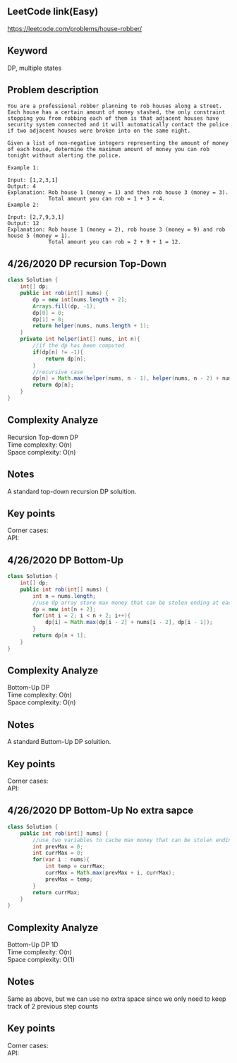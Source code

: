 ## LeetCode link(Easy)
https://leetcode.com/problems/house-robber/

## Keyword
DP, multiple states

## Problem description
```
You are a professional robber planning to rob houses along a street. Each house has a certain amount of money stashed, the only constraint stopping you from robbing each of them is that adjacent houses have security system connected and it will automatically contact the police if two adjacent houses were broken into on the same night.

Given a list of non-negative integers representing the amount of money of each house, determine the maximum amount of money you can rob tonight without alerting the police.

Example 1:

Input: [1,2,3,1]
Output: 4
Explanation: Rob house 1 (money = 1) and then rob house 3 (money = 3).
             Total amount you can rob = 1 + 3 = 4.
Example 2:

Input: [2,7,9,3,1]
Output: 12
Explanation: Rob house 1 (money = 2), rob house 3 (money = 9) and rob house 5 (money = 1).
             Total amount you can rob = 2 + 9 + 1 = 12.
```
## 4/26/2020 DP recursion Top-Down

```java
class Solution {
    int[] dp;
    public int rob(int[] nums) {
        dp = new int[nums.length + 2];
        Arrays.fill(dp, -1);
        dp[0] = 0;
        dp[1] = 0;
        return helper(nums, nums.length + 1);
    }
    private int helper(int[] nums, int n){
        //if the dp has been computed
        if(dp[n] != -1){
            return dp[n];
        }
        //recursive case
        dp[n] = Math.max(helper(nums, n - 1), helper(nums, n - 2) + nums[n - 2]);
        return dp[n];
    }
}
```

## Complexity Analyze
Recursion Top-down DP\
Time complexity: O(n)\
Space complexity: O(n)

## Notes
A standard top-down recursion DP soluition.

## Key points
Corner cases: \
API:

## 4/26/2020 DP Bottom-Up

```java
class Solution {
    int[] dp;
    public int rob(int[] nums) {
        int n = nums.length;
        //use dp array store max money that can be stolen ending at each house
        dp = new int[n + 2];
        for(int i = 2; i < n + 2; i++){
            dp[i] = Math.max(dp[i - 2] + nums[i - 2], dp[i - 1]);
        }
        return dp[n + 1];
    }
}
```

## Complexity Analyze
Bottom-Up DP\
Time complexity: O(n)\
Space complexity: O(n)

## Notes
A standard Buttom-Up DP soluition.

## Key points
Corner cases: \
API:

## 4/26/2020 DP Bottom-Up No extra sapce

```java
class Solution {
    public int rob(int[] nums) {
        //use two variables to cache max money that can be stolen ending at previous 2 houses
        int prevMax = 0;
        int currMax = 0;
        for(var i : nums){
            int temp = currMax;
            currMax = Math.max(prevMax + i, currMax);
            prevMax = temp;
        }
        return currMax;
    }
}
```

## Complexity Analyze
Bottom-Up DP 1D\
Time complexity: O(n)\
Space complexity: O(1)

## Notes
Same as above, but we can use no extra space since we only need to keep track of 2 previous step counts

## Key points
Corner cases: \
API:
